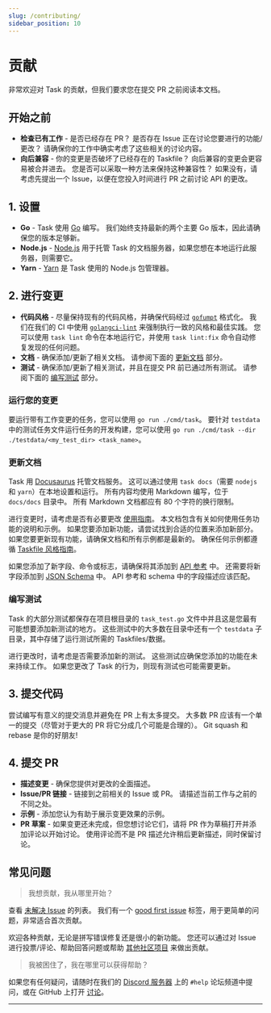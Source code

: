 ```yaml
---
slug: /contributing/
sidebar_position: 10
---
```


# 贡献

非常欢迎对 Task 的贡献，但我们要求您在提交 PR 之前阅读本文档。

## 开始之前

- **检查已有工作** - 是否已经存在 PR？ 是否存在 Issue 正在讨论您要进行的功能/更改？ 请确保你的工作中确实考虑了这些相关的讨论内容。
- **向后兼容** - 你的变更是否破坏了已经存在的 Taskfile？ 向后兼容的变更会更容易被合并进去。 您是否可以采取一种方法来保持这种兼容性？ 如果没有，请考虑先提出一个 Issue，以便在您投入时间进行 PR 之前讨论 API 的更改。

## 1. 设置

- **Go** - Task 使用 [Go][go] 编写。 我们始终支持最新的两个主要 Go 版本，因此请确保您的版本足够新。
- **Node.js** - [Node.js][nodejs] 用于托管 Task 的文档服务器，如果您想在本地运行此服务器，则需要它。
- **Yarn** - [Yarn][yarn] 是 Task 使用的 Node.js 包管理器。

## 2. 进行变更

- **代码风格** - 尽量保持现有的代码风格，并确保代码经过 [`gofumpt`](https://github.com/mvdan/gofumpt) 格式化。 我们在我们的 CI 中使用 [`golangci-lint`](https://golangci-lint.run/) 来强制执行一致的风格和最佳实践。 您可以使用 `task lint` 命令在本地运行它，并使用 `task lint:fix` 命令自动修复发现的任何问题。
- **文档** - 确保添加/更新了相关文档。 请参阅下面的 [更新文档](#更新文档) 部分。
- **测试** - 确保添加/更新了相关测试，并且在提交 PR 前已通过所有测试。 请参阅下面的 [编写测试](#编写测试) 部分。

### 运行您的变更

要运行带有工作变更的任务，您可以使用 `go run ./cmd/task`。 要针对 `testdata` 中的测试任务文件运行任务的开发构建，您可以使用 `go
run ./cmd/task --dir ./testdata/<my_test_dir> <task_name>`。

### 更新文档

Task 用 [Docusaurus](https://docusaurus.io) 托管文档服务。 这可以通过使用 `task docs`（需要 `nodejs` 和 `yarn`）在本地设置和运行。 所有内容均使用 Markdown 编写，位于 `docs/docs` 目录中。 所有 Markdown 文档都应有 80 个字符的换行限制。

进行变更时，请考虑是否有必要更改 [使用指南](./usage.md)。 本文档包含有关如何使用任务功能的说明和示例。 如果您要添加新功能，请尝试找到合适的位置来添加新部分。 如果您要更新现有功能，请确保文档和所有示例都是最新的。 确保任何示例都遵循 [Taskfile 风格指南](./styleguide.md)。

如果您添加了新字段、命令或标志，请确保将其添加到 [API 参考](./api_reference.md) 中。 还需要将新字段添加到 [JSON Schema][json-schema] 中。 API 参考和 schema 中的字段描述应该匹配。

### 编写测试

Task 的大部分测试都保存在项目根目录的 `task_test.go` 文件中并且这是您最有可能想要添加新测试的地方。 这些测试中的大多数在目录中还有一个 `testdata` 子目录，其中存储了运行测试所需的 Taskfiles/数据。

进行更改时，请考虑是否需要添加新的测试。 这些测试应确保您添加的功能在未来持续工作。 如果您更改了 Task 的行为，则现有测试也可能需要更新。

## 3. 提交代码

尝试编写有意义的提交消息并避免在 PR 上有太多提交。 大多数 PR 应该有一个单一的提交（尽管对于更大的 PR 将它分成几个可能是合理的）。 Git squash 和 rebase 是你的好朋友!

## 4. 提交 PR

- **描述变更** - 确保您提供对更改的全面描述。
- **Issue/PR 链接** - 链接到之前相关的 Issue 或 PR。 请描述当前工作与之前的不同之处。
- **示例** - 添加您认为有助于展示变更效果的示例。
- **PR 草案** - 如果变更还未完成，但您想讨论它们，请将 PR 作为草稿打开并添加评论以开始讨论。 使用评论而不是 PR 描述允许稍后更新描述，同时保留讨论。

## 常见问题

> 我想贡献，我从哪里开始？

查看 [未解决 Issue][open-issues] 的列表。 我们有一个 [good first issue][good-first-issue] 标签，用于更简单的问题，非常适合首次贡献。

欢迎各种贡献，无论是拼写错误修复还是很小的新功能。 您还可以通过对 Issue 进行投票/评论、帮助回答问题或帮助 [其他社区项目](./community.md) 来做出贡献。

> 我被困住了，我在哪里可以获得帮助？

如果您有任何疑问，请随时在我们的 [Discord 服务器][discord-server] 上的 `#help` 论坛频道中提问，或在 GitHub 上打开 [讨论][discussion]。

---

<!-- prettier-ignore-start -->

<!-- prettier-ignore-end -->
[go]: https://go.dev
[nodejs]: https://nodejs.org/en/
[yarn]: https://yarnpkg.com/
[json-schema]: https://github.com/go-task/task/blob/main/docs/static/schema.json
[open-issues]: https://github.com/go-task/task/issues
[good-first-issue]: https://github.com/go-task/task/issues?q=is%3Aissue+is%3Aopen+label%3A%22good+first+issue%22
[discord-server]: https://discord.gg/6TY36E39UK
[discussion]: https://github.com/go-task/task/discussions
